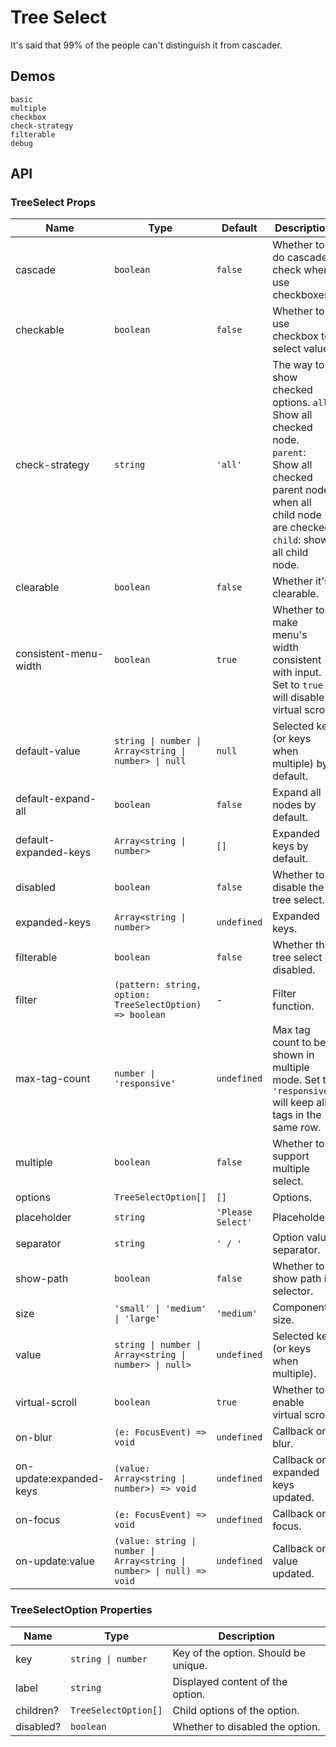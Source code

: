 # Tree Select

It's said that 99% of the people can't distinguish it from cascader.

## Demos

```demo
basic
multiple
checkbox
check-strategy
filterable
debug
```

## API

### TreeSelect Props

| Name | Type | Default | Description |
| --- | --- | --- | --- |
| cascade | `boolean` | `false` | Whether to do cascade check when use checkboxes. |
| checkable | `boolean` | `false` | Whether to use checkbox to select value. |
| check-strategy | `string` | `'all'` | The way to show checked options. `all`: Show all checked node. `parent`: Show all checked parent node when all child node are checked. `child`: show all child node. |
| clearable | `boolean` | `false` | Whether it's clearable. |
| consistent-menu-width | `boolean` | `true` | Whether to make menu's width consistent with input. Set to `true` will disable virtual scroll. |
| default-value | `string \| number \| Array<string \| number> \| null` | `null` | Selected key (or keys when multiple) by default. |
| default-expand-all | `boolean` | `false` | Expand all nodes by default. |
| default-expanded-keys | `Array<string \| number>` | `[]` | Expanded keys by default. |
| disabled | `boolean` | `false` | Whether to disable the tree select. |
| expanded-keys | `Array<string \| number>` | `undefined` | Expanded keys. |
| filterable | `boolean` | `false` | Whether the tree select is disabled. |
| filter | `(pattern: string, option: TreeSelectOption) => boolean` | - | Filter function. |
| max-tag-count | `number \| 'responsive'` | `undefined` | Max tag count to be shown in multiple mode. Set to `'responsive'` will keep all tags in the same row. |
| multiple | `boolean` | `false` | Whether to support multiple select. |
| options | `TreeSelectOption[]` | `[]` | Options. |
| placeholder | `string` | `'Please Select'` | Placeholder. |
| separator | `string` | `' / '` | Option value separator. |
| show-path | `boolean` | `false` | Whether to show path in selector. |
| size | `'small' \| 'medium' \| 'large'` | `'medium'` | Component size. |
| value | `string \| number \| Array<string \| number> \| null>` | `undefined` | Selected key (or keys when multiple). |
| virtual-scroll | `boolean` | `true` | Whether to enable virtual scroll. |
| on-blur | `(e: FocusEvent) => void` | `undefined` | Callback on blur. |
| on-update:expanded-keys | `(value: Array<string \| number>) => void` | `undefined` | Callback on expanded keys updated. |
| on-focus | `(e: FocusEvent) => void` | `undefined` | Callback on focus. |
| on-update:value | `(value: string \| number \| Array<string \| number> \| null) => void` | `undefined` | Callback on value updated. |

### TreeSelectOption Properties

| Name      | Type                 | Description                          |
| --------- | -------------------- | ------------------------------------ |
| key       | `string \| number`   | Key of the option. Should be unique. |
| label     | `string`             | Displayed content of the option.     |
| children? | `TreeSelectOption[]` | Child options of the option.         |
| disabled? | `boolean`            | Whether to disabled the option.      |
